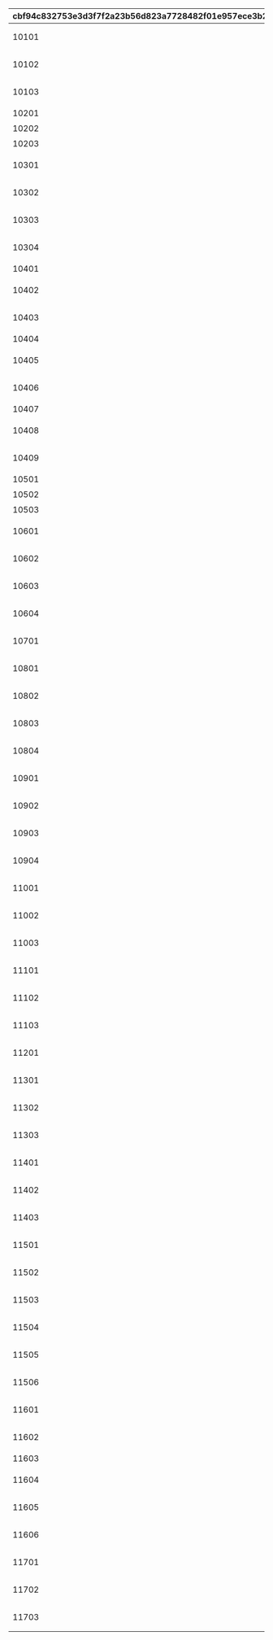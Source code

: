 |cbf94c832753e3d3f7f2a23b56d823a7728482f01e957ece3b273f2b659f7760|003db13e099536d5a3fdf4c4ef0307216558005910b0477fbceceb55e384da9b|8114ddfeb7ef2a014ea24ca0c05e89270cb1c8a13c9e5a19605d198168667024|af94c6475685952e15364b1481d5265bfc05688c1897eb92045728ac67718421|f1672c1c7e62fe0ddd29431c049be1a22987c33dd7d2530cc3546a9eb6a3300c|48cfe7378f8e780bfdc8b8c966eaaa2a122ec803bdc53175d7cfe792f1521dff|d258e1556e3afd2dc2da5fee10b01257edfb4d473f9476bf4457a6c09a5f86bf|
| --- | --- | --- | --- | --- | --- | --- |
|10101|纺希的手办|3|1|0.3046875|0.478515625|在细节上精益求精，充满跃动感的\n极品纺希手办。能让人鲜明地回想起演唱会上的热情和感动，\n每日都给人带来活力。|
|10102|望的手办|3|1|0.365234375|0.490234375|在细节上精益求精，充满跃动感的\n极品望手办。能让人鲜明地回想起演唱会上的热情和感动，\n每日都给人带来活力。|
|10103|千歌的手办|3|1|0.291015625|0.478515625|在细节上精益求精，充满跃动感的\n极品千歌手办。能让人鲜明地回想起演唱会上的热情和感动，\n每日都给人带来活力。|
|10201|纺希亲笔签名纸|3|2|0.440625|0.440625|尽显纺希个性的亲笔签名纸。写有满怀心意的\n赠言。好像有不少粉丝视其为传家宝。|
|10202|望亲笔签名纸|3|2|0.440625|0.440625|尽显望个性的亲笔签名纸。写有满怀心意的\n赠言。好像有不少粉丝视其为传家宝。|
|10203|千歌亲笔签名纸|3|2|0.440625|0.440625|尽显千歌个性的亲笔签名纸。写有满怀心意的\n赠言。好像有不少粉丝视其为传家宝。|
|10301|纺希的纪念徽章|3|3|1.40625|1.40625|纺希的夏日演唱会限定徽章。设计时尚，\n质感高档。设计上重现了\n各成员的代表色。目标是全收集！|
|10302|望的纪念徽章|3|3|1.40625|1.40625|望的夏日演唱会限定徽章。设计时尚，\n质感高档。设计上重现了\n各成员的代表色。目标是全收集！|
|10303|千歌的纪念徽章|3|3|1.40625|1.40625|千歌的夏日演唱会限定徽章。设计时尚，\n质感高档。设计上重现了\n各成员的代表色。目标是全收集！|
|10304|慈乐之音的纪念徽章|3|3|1.40625|1.40625|纪念夏日演唱会开幕的限定徽章。\n是刻有纹章的精品徽章，高端上档次。和各成员的徽章\n一起收集吧！|
|10401|纺希的照片|2|7|1.0875|0.675|纺希的照片。看着纺希精选的可爱表情，\n一定能进一步加深对她的热情。|
|10402|纺希的夏日照片|2|7|1.0875|0.675|纺希的夏装照片。欣赏她耀眼又充满魅力、\n让人联想到盛夏的身姿，\n和她一同度过最美好的夏天。|
|10403|纺希的万圣节照片|2|7|1.0875|0.675|纺希身穿万圣节装束的一组照片。捕捉了只能在万圣节\n看见的一个个珍贵瞬间。甜美的糖果和恶作剧，\n双方都充满魅力。万圣节快乐！|
|10404|望的照片|2|7|1.0875|0.675|望的照片。看到望精选的可爱表情，\n一定能进一步加深对她的热情。|
|10405|望的夏日照片|2|7|1.0875|0.675|望的夏装照片。欣赏她耀眼又充满魅力、\n让人联想到盛夏的身姿，\n和她一同度过最美好的夏天。|
|10406|望的圣诞节照片|2|7|1.0875|0.675|望身穿圣诞装束的照片。只能在圣诞节期间看见的珍贵造型，\n是给慈乐之音粉丝的最好礼物。|
|10407|千歌的照片|2|7|1.0875|0.675|千歌的照片。看到千歌精选的可爱表情，\n一定能进一步加深对她的热情。|
|10408|千歌的夏日照片|2|7|1.0875|0.675|千歌的夏装照片。欣赏她耀眼又充满魅力、\n让人联想到盛夏的身姿，\n和她一同度过最美好的夏天。|
|10409|千歌的圣诞节照片|2|7|1.0875|0.675|千歌身穿圣诞装束的照片。只能在圣诞节期间看见的珍贵造型，\n是给慈乐之音粉丝的最好礼物。|
|10501|纺希的护腕|3|8|0.665625|1.0125|写着纺希名字的护腕。可以当作入场、退场券，\n贴身戴在身上吧！|
|10502|望的护腕|3|8|0.665625|1.0125|写着望名字的护腕。可以当作入场、退场券，\n贴身戴在身上吧！|
|10503|千歌的护腕|3|8|0.665625|1.0125|写着千歌名字的护腕。可以当作入场、退场券，\n贴身戴在身上吧！|
|10601|纺希的海报|3|10|0.365234375|0.470703125|印着纺希华丽造型的大幅海报。只要贴在房间里，\n就能拥有只为你而绽放的笑容，独占她的笑容吧。不管是\n今天还是明天，都要加油！|
|10602|望的海报|3|10|0.365234375|0.470703125|印着望华丽造型的大幅海报。只要贴在房间里，\n就能拥有只为你而绽放的笑容，独占她的笑容吧。不管是\n今天还是明天，都要加油！|
|10603|千歌的海报|3|11|0.365234375|0.470703125|印着千歌华丽造型的大幅海报。只要贴在房间里，\n就能拥有只为你而绽放的笑容，独占她的笑容吧。不管是\n今天还是明天，都要加油！|
|10604|慈乐之音的海报|3|11|0.365234375|0.470703125|印有三名成员的大幅海报，很有视觉冲击力。只要贴在房间里，\n就能从早到晚随时看到她们的笑容。\n不管是今天还是明天，都要加油！|
|10701|会场限定会员卡|3|8|0.953125|0.53125|只能在活动会场获得的夏日演唱会限定款\n会员卡。因为只能在会场获得，所以稀有度较高。\n铁粉必备。|
|10801|纺希的应援毛巾|2|12|0.443359375|0.4609375|为夏日演唱会特别设计的应援毛巾，\n使用了纺希的代表色。可以在演唱会途中用来擦汗，\n也可以作为应援周边使用。|
|10802|望的应援毛巾|2|12|0.443359375|0.4609375|为夏日演唱会特别设计的应援毛巾，\n使用了望的代表色。可以在演唱会途中用来擦汗，\n也可以作为应援周边使用。|
|10803|千歌的应援毛巾|2|13|0.443359375|0.4609375|为夏日演唱会特别设计的应援毛巾，\n使用了千歌的代表色。可以在演唱会途中用来擦汗，\n也可以作为应援周边使用。|
|10804|慈乐之音的应援毛巾|2|13|0.443359375|0.4609375|为慈乐之音夏日演唱会特别设计的应援毛巾。用途很多，\n是一种经典周边。可以在演唱会途中用来擦汗，\n也可以作为应援周边使用。|
|10901|纺希的应援扇|1|9|0.33046875|0.459375|纺希的官方应援扇。吸引自己的单推粉丝们眼球的最优解。\n在演唱会会场的狂热气氛中陪着你！|
|10902|望的应援扇|1|9|0.33046875|0.459375|望的官方应援扇。吸引自己的单推粉丝们眼球的最优解。\n在演唱会会场的狂热气氛中陪着你！|
|10903|千歌的应援扇|1|9|0.33046875|0.459375|千歌的官方应援扇。吸引自己的单推粉丝们眼球的最优解。\n在演唱会会场的狂热气氛中陪着你！|
|10904|慈乐之音的应援扇|1|9|0.33046875|0.459375|慈乐之音的官方应援扇。设计简约，也非常适合\n日常使用。随时随地都能为她们送上声援哦。|
|11001|纺希的贴纸|1|5|0.671875|0.8671875|不管是用来摆还是用来贴，都很可爱的贴纸。只要贴在显眼的位置，\n一定能看一次，笑一次！|
|11002|望的贴纸|1|5|0.671875|0.8671875|不管是用来摆还是用来贴，都很可爱的贴纸。只要贴在显眼的位置，\n一定能看一次，笑一次！|
|11003|千歌的贴纸|1|5|0.671875|0.8671875|不管是用来摆还是用来贴，都很可爱的贴纸。只要贴在显眼的位置，\n一定能看一次，笑一次！|
|11101|纺希的圆徽章|1|5|0.975|0.975|一种经典周边。可以制霸所有种类，也可以大量收集同种徽章，\n一切取决于你的选择！构建属于自己的收藏风格吧。|
|11102|望的圆徽章|1|5|0.975|0.975|一种经典周边。可以制霸所有种类，也可以大量收集同种徽章，\n一切取决于你的选择！构建属于自己的收藏风格吧。|
|11103|千歌的圆徽章|1|5|0.975|0.975|一种经典周边。可以制霸所有种类，也可以大量收集同种徽章，\n一切取决于你的选择！构建属于自己的收藏风格吧。|
|11201|慈乐之音演唱会荧光棒|2|9|0.39453125|0.49609375|和大家一起享受演唱会时的必备道具。能切换成很多\n不同的颜色，可以根据场景和曲目进行选择。享受一场\n五彩缤纷的演唱会吧。|
|11301|纺希的马克杯|2|8|0.65625|0.671875|以纺希为主题设计的马克杯。让每天的休息时间和品茶时间\n更加愉快。为你提供一段和她共度的美好时光。|
|11302|望的马克杯|2|8|0.65625|0.671875|以望为主题设计的马克杯。让每天的休息时间和品茶时间\n更加愉快。为你提供一段和她共度的美好时光。|
|11303|千歌的马克杯|2|8|0.65625|0.671875|以千歌为主题设计的马克杯。让每天的休息时间和品茶时间\n更加愉快。为你提供一段和她共度的美好时光。|
|11401|纺希的三角旗|1|4|0.984375|0.6328125|说到回顾过去，必不可少的就是三角旗。旗面上身穿夏日服装的纺希\n魅力四射，让你无论何时都能想起\n演唱会的兴奋和偶像的光辉。|
|11402|望的三角旗|1|4|0.984375|0.640625|说到回顾过去，必不可少的就是三角旗。旗面上身穿夏日服装的望\n魅力四射，让你无论何时都能想起\n演唱会的兴奋和偶像的光辉。|
|11403|千歌的三角旗|1|4|0.984375|0.6328125|说到回顾过去，必不可少的就是三角旗。旗面上身穿夏日服装的千歌\n魅力四射，让你无论何时都能想起\n演唱会的兴奋和偶像的光辉。|
|11501|纺希的徽章|1|3|1.21875|1.21875|画着时尚可爱的纺希的徽章。色彩鲜艳、闪闪发亮，\n有着硬币一样的质感，定能击中收藏家们的心。|
|11502|纺希的夏日徽章|1|3|1.21875|1.21875|把身穿夏日服装的纺希画得很可爱。夏日演唱会限定款，\n证明你曾经来过。纺希享受夏日的表情\n是这个徽章的魅力所在。|
|11503|望的徽章|1|3|1.21875|1.21875|画着时尚可爱的望的徽章。色彩鲜艳、闪闪发亮，\n有着硬币一样的质感，定能击中收藏家们的心。|
|11504|望的夏日徽章|1|3|1.21875|1.21875|把身穿夏日服装的望画得很可爱。夏日演唱会限定款，\n证明你曾经来过。望享受夏日的表情\n是这个徽章的魅力所在。|
|11505|千歌的徽章|1|3|1.21875|1.21875|画着时尚可爱的千歌的徽章。色彩鲜艳、闪闪发亮，\n有着硬币一样的质感，定能击中收藏家们的心。|
|11506|千歌的夏日徽章|1|3|1.21875|1.21875|把身穿夏日服装的千歌画得很可爱。夏日演唱会限定款，\n证明你曾经来过。千歌享受夏日的表情\n是这个徽章的魅力所在。|
|11601|纺希的瓶盖|1|6|0.625|0.75|纺希登台！纺希正在瓶盖的舞台上\n摆着可爱的姿势。可以随意摆放在你喜欢的\n地方。|
|11602|纺希的夏日瓶盖|1|6|0.625|0.75|身穿夏日服装的纺希登上瓶盖舞台！可以让你回忆起\n她衣着清凉，在舞台上劲歌热舞的\n勇姿。|
|11603|望的瓶盖|1|6|0.625|0.75|望登台！望正在瓶盖的舞台上\n摆着可爱的姿势。可以随意摆放在你喜欢的\n地方。|
|11604|望的夏日瓶盖|1|6|0.625|0.75|身穿夏日服装的望登上瓶盖舞台！可以让你回忆起\n她衣着清凉，在舞台上劲歌热舞的\n勇姿。|
|11605|千歌的瓶盖|1|6|0.625|0.75|千歌登台！千歌正在瓶盖的舞台上\n摆着可爱的姿势。可以随意摆放在你喜欢的\n地方。|
|11606|千歌的夏日瓶盖|1|6|0.625|0.75|身穿夏日服装的千歌登上瓶盖舞台！可以让你回忆起\n她衣着清凉，在舞台上劲歌热舞的\n勇姿。|
|11701|纺希的迷你挂画|1|4|0.890625|0.8828125|印着纺希的钥匙扣大小挂画。不仅可以挂在任何地方\n做装饰，还可以出门时随身携带，很泛用的一款周边。|
|11702|望的迷你挂画|1|4|0.890625|0.8828125|印着望的钥匙扣大小挂画。不仅可以挂在任何地方\n做装饰，还可以出门时随身携带，很泛用的一款周边。|
|11703|千歌的迷你挂画|1|4|0.890625|0.8828125|印着千歌的钥匙扣大小挂画。不仅可以挂在任何地方\n做装饰，还可以出门时随身携带，很泛用的一款周边。|